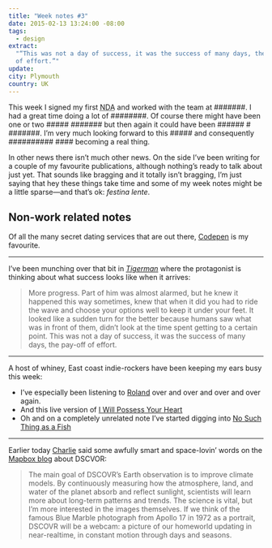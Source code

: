 ```yaml
---
title: "Week notes #3"
date: 2015-02-13 13:24:00 -08:00
tags:
  - design
extract:
  "“This was not a day of success, it was the success of many days, the pay-off
  of effort.”"
update:
city: Plymouth
country: UK
---
```


This week I signed my first <abbr title="Non-disclosure agreement">NDA</abbr> and worked with the team at #######. I had a great time doing a lot of ########. Of course there might have been one or two ##### ####### but then again it could have been ###### # #######. I’m very much looking forward to this ##### and consequently ########## #### becoming a real thing.

In other news there isn’t much other news. On the side I’ve been writing for a couple of my favourite publications, although nothing’s ready to talk about just yet. That sounds like bragging and it totally isn’t bragging, I’m just saying that hey these things take time and some of my week notes might be a little sparse—and that’s ok: _festina lente_.

## Non-work related notes

Of all the many secret dating services that are out there, [Codepen](http://codepen.io) is my favourite.

---

I’ve been munching over that bit in [_Tigerman_](http://www.amazon.co.uk/Tigerman-Nick-Harkaway/dp/043402287X) where the protagonist is thinking about what success looks like when it arrives:

> More progress. Part of him was almost alarmed, but he knew it happened this way sometimes, knew that when it did you had to ride the wave and choose your options well to keep it under your feet. It looked like a sudden turn for the better because humans saw what was in front of them, didn’t look at the time spent getting to a certain point. This was not a day of success, it was the success of many days, the pay-off of effort.

---

A host of whiney, East coast indie-rockers have been keeping my ears busy this week:

- I’ve especially been listening to [Roland](https://www.youtube.com/watch?v=JtePaSU5Lpg) over and over and over and over again.
- And this live version of [I Will Possess Your Heart](https://www.youtube.com/watch?v=Yhj2RqqT1O8)
- Oh and on a completely unrelated note I’ve started digging into [No Such Thing as a Fish](https://soundcloud.com/nosuchthingasafish)

---

Earlier today [Charlie](http://twitter.com/vruba) said some awfully smart and space-lovin’ words on the [Mapbox blog](https://www.mapbox.com/blog/dscovr/) about <abbr>DSCVOR</abbr>:

> The main goal of DSCOVR’s Earth observation is to improve climate models. By continuously measuring how the atmosphere, land, and water of the planet absorb and reflect sunlight, scientists will learn more about long-term patterns and trends. The science is vital, but I’m more interested in the images themselves. If we think of the famous Blue Marble photograph from Apollo 17 in 1972 as a portrait, DSCOVR will be a webcam: a picture of our homeworld updating in near-realtime, in constant motion through days and seasons.
